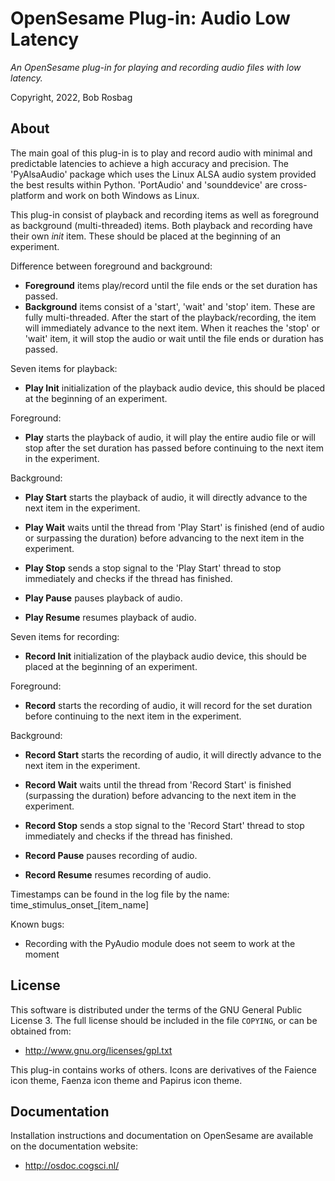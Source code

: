 OpenSesame Plug-in: Audio Low Latency
==========

*An OpenSesame plug-in for playing and recording audio files with low latency.*  

Copyright, 2022, Bob Rosbag


## About

The main goal of this plug-in is to play and record audio with minimal and predictable latencies to achieve a high accuracy and precision. The 'PyAlsaAudio' package which uses the Linux ALSA audio system provided the best results within Python. 
'PortAudio' and 'sounddevice' are cross-platform and work on both Windows as Linux.

This plug-in consist of playback and recording items as well as foreground as background (multi-threaded) items.
Both playback and recording have their own *init* item. These should be placed at the beginning of an experiment.


Difference between foreground and background:

- **Foreground** items play/record until the file ends or the set duration has passed. 
- **Background** items consist of a 'start', 'wait' and 'stop' item. These are fully multi-threaded. After the start of the playback/recording, the item will immediately advance to the next item. When it reaches the 'stop' or 'wait' item, it will stop the audio or wait until the file ends or duration has passed.


Seven items for playback:

- **Play Init** initialization of the playback audio device, this should be placed at the beginning of an experiment.

Foreground:
- **Play** starts the playback of audio, it will play the entire audio file or will stop after the set duration has passed before continuing to the next item in the experiment.

Background:
- **Play Start** starts the playback of audio, it will directly advance to the next item in the experiment.
- **Play Wait** waits until the thread from 'Play Start' is finished (end of audio or surpassing the duration) before advancing to the next item in the experiment.
- **Play Stop** sends a stop signal to the 'Play Start' thread to stop immediately and checks if the thread has finished.

- **Play Pause** pauses playback of audio.
- **Play Resume** resumes playback of audio.


Seven items for recording:

- **Record Init** initialization of the playback audio device, this should be placed at the beginning of an experiment.

Foreground:
- **Record** starts the recording of audio, it will record for the set duration before continuing to the next item in the experiment.

Background:
- **Record Start** starts the recording of audio, it will directly advance to the next item in the experiment.
- **Record Wait** waits until the thread from 'Record Start' is finished (surpassing the duration) before advancing to the next item in the experiment.
- **Record Stop** sends a stop signal to the 'Record Start' thread to stop immediately and checks if the thread has finished.

- **Record Pause** pauses recording of audio.
- **Record Resume** resumes recording of audio.


Timestamps can be found in the log file by the name: time_stimulus_onset_[item_name]


Known bugs:

- Recording with the PyAudio module does not seem to work at the moment



## License

This software is distributed under the terms of the GNU General Public License 3. The full license should be included in the file `COPYING`, or can be obtained from:

- <http://www.gnu.org/licenses/gpl.txt>

This plug-in contains works of others. Icons are derivatives of the Faience icon theme, Faenza icon theme and Papirus icon theme.


## Documentation

Installation instructions and documentation on OpenSesame are available on the documentation website:

- <http://osdoc.cogsci.nl/>

